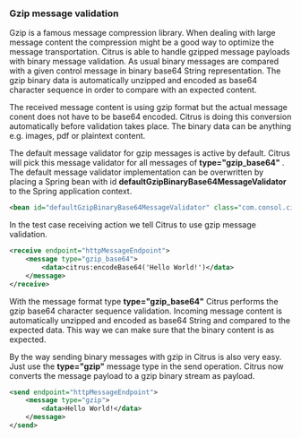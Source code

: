 ### Gzip message validation

Gzip is a famous message compression library. When dealing with large message content the compression might be a good way to optimize the message transportation.
Citrus is able to handle gzipped message payloads with binary message validation. As usual binary messages are compared with a given control message in binary base64 String representation.
The gzip binary data is automatically unzipped and encoded as base64 character sequence in order to compare with an expected content.

The received message content is using gzip format but the actual message conent does not have to be base64 encoded. Citrus is doing this conversion automatically before validation takes place. 
The binary data can be anything e.g. images, pdf or plaintext content.

The default message validator for gzip messages is active by default. Citrus will pick this message validator for all messages of **type="gzip_base64"** . The default message validator implementation 
can be overwritten by placing a Spring bean with id **defaultGzipBinaryBase64MessageValidator** to the Spring application context.

```xml
<bean id="defaultGzipBinaryBase64MessageValidator" class="com.consol.citrus.validation.text.GzipBinaryBase64MessageValidator"/>
```

In the test case receiving action we tell Citrus to use gzip message validation.

```xml
<receive endpoint="httpMessageEndpoint">
    <message type="gzip_base64">
        <data>citrus:encodeBase64('Hello World!')</data>
    </message>
</receive>
```

With the message format type **type="gzip_base64"** Citrus performs the gzip base64 character sequence validation. Incoming message content is automatically unzipped and encoded as base64 String and 
compared to the expected data. This way we can make sure that the binary content is as expected.

By the way sending binary messages with gzip in Citrus is also very easy. Just use the **type="gzip"** message type in the send operation. Citrus now converts the message payload to a gzip binary stream as payload.

```xml
<send endpoint="httpMessageEndpoint">
    <message type="gzip">
        <data>Hello World!</data>
    </message>
</send>
```
